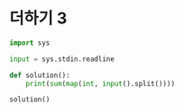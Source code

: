 # 더하기 3

```python
import sys

input = sys.stdin.readline

def solution():
    print(sum(map(int, input().split())))

solution()
```


